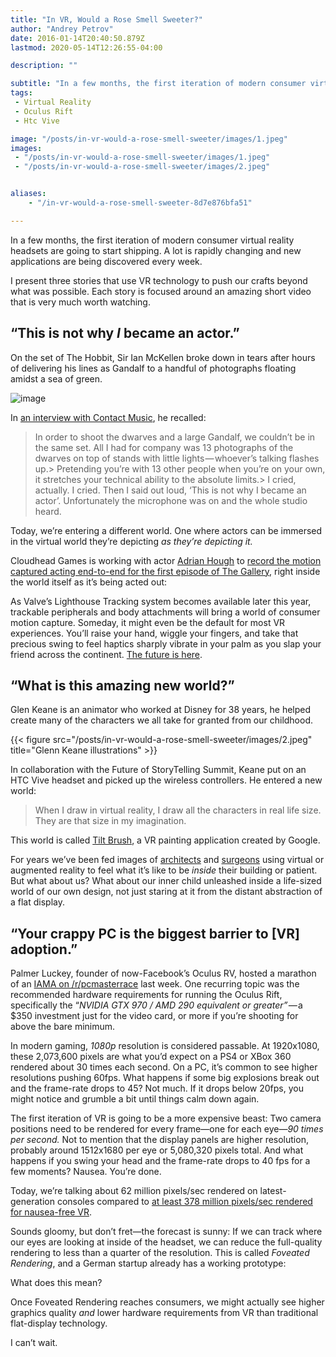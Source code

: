 ```yaml
---
title: "In VR, Would a Rose Smell Sweeter?"
author: "Andrey Petrov"
date: 2016-01-14T20:40:50.879Z
lastmod: 2020-05-14T12:26:55-04:00

description: ""

subtitle: "In a few months, the first iteration of modern consumer virtual reality headsets are going to start shipping. A lot is rapidly changing and…"
tags:
 - Virtual Reality
 - Oculus Rift
 - Htc Vive

image: "/posts/in-vr-would-a-rose-smell-sweeter/images/1.jpeg" 
images:
 - "/posts/in-vr-would-a-rose-smell-sweeter/images/1.jpeg"
 - "/posts/in-vr-would-a-rose-smell-sweeter/images/2.jpeg"


aliases:
    - "/in-vr-would-a-rose-smell-sweeter-8d7e876bfa51"

---
```


In a few months, the first iteration of modern consumer virtual reality headsets are going to start shipping. A lot is rapidly changing and new applications are being discovered every week.

I present three stories that use VR technology to push our crafts beyond what was possible. Each story is focused around an amazing short video that is very much worth watching.

## “This is not why _I_ became an actor.”

On the set of The Hobbit, Sir Ian McKellen broke down in tears after hours of delivering his lines as Gandalf to a handful of photographs floating amidst a sea of green.

![image](/posts/in-vr-would-a-rose-smell-sweeter/images/1.jpeg#layoutTextWidth)

In [an interview with Contact Music](http://www.contactmusic.com/ian-mckellen/news/ian-mckellen-broke-down-on-the-hobbit-set_3378939), he recalled:
> In order to shoot the dwarves and a large Gandalf, we couldn’t be in the same set. All I had for company was 13 photographs of the dwarves on top of stands with little lights — whoever’s talking flashes up.> Pretending you’re with 13 other people when you’re on your own, it stretches your technical ability to the absolute limits.> I cried, actually. I cried. Then I said out loud, ‘This is not why I became an actor’. Unfortunately the microphone was on and the whole studio heard.

Today, we’re entering a different world. One where actors can be immersed in the virtual world they’re depicting _as they’re depicting it._

Cloudhead Games is working with actor [Adrian Hough](http://www.imdb.com/name/nm0396406/) to [record the motion captured acting end-to-end for the first episode of The Gallery](http://www.thegallerygame.com/blog/storyinvr/), right inside the world itself as it’s being acted out:


As Valve’s Lighthouse Tracking system becomes available later this year, trackable peripherals and body attachments will bring a world of consumer motion capture. Someday, it might even be the default for most VR experiences. You’ll raise your hand, wiggle your fingers, and take that precious swing to feel haptics sharply vibrate in your palm as you slap your friend across the continent. [The future is here](https://webcache.googleusercontent.com/search?q=cache:kbNowrMCkzIJ:bash.org/%3F4281+&amp;cd=1&amp;hl=en&amp;ct=clnk&amp;gl=us).

## “What is this amazing new world?”

Glen Keane is an animator who worked at Disney for 38 years, he helped create many of the characters we all take for granted from our childhood.



{{< figure src="/posts/in-vr-would-a-rose-smell-sweeter/images/2.jpeg" title="Glenn Keane illustrations" >}}


In collaboration with the Future of StoryTelling Summit, Keane put on an HTC Vive headset and picked up the wireless controllers. He entered a new world:


> When I draw in virtual reality, I draw all the characters in real life size. They are that size in my imagination.

This world is called [Tilt Brush](http://www.tiltbrush.com/), a VR painting application created by Google.

For years we’ve been fed images of [architects](http://www.dezeen.com/2015/04/27/virtual-reality-architecture-more-powerful-cocaine-oculus-rift-ty-hedfan-olivier-demangel-ivr-nation/) and [surgeons](http://www.cnn.com/2016/01/07/health/google-cardboard-baby-saved/) using virtual or augmented reality to feel what it’s like to be _inside_ their building or patient. But what about us? What about our inner child unleashed inside a life-sized world of our own design, not just staring at it from the distant abstraction of a flat display.

## “Your crappy PC is the biggest barrier to [VR] adoption.”

Palmer Luckey, founder of now-Facebook’s Oculus RV, hosted a marathon of an [IAMA on /r/pcmasterrace](https://www.reddit.com/r/pcmasterrace/comments/40ea0x/i_am_palmer_luckey_founder_of_oculus_and_designer/) last week. One recurring topic was the recommended hardware requirements for running the Oculus Rift, specifically the “_NVIDIA GTX 970 / AMD 290 equivalent or greater” —_ a $350 investment just for the video card, or more if you’re shooting for above the bare minimum.

In modern gaming, _1080p_ resolution is considered passable. At 1920x1080, these 2,073,600 pixels are what you’d expect on a PS4 or XBox 360 rendered about 30 times each second. On a PC, it’s common to see higher resolutions pushing 60fps. What happens if some big explosions break out and the frame-rate drops to 45? Not much. If it drops below 20fps, you might notice and grumble a bit until things calm down again.

The first iteration of VR is going to be a more expensive beast: Two camera positions need to be rendered for every frame—one for each eye—_90 times per second._ Not to mention that the display panels are higher resolution, probably around 1512x1680 per eye or 5,080,320 pixels total. And what happens if you swing your head and the frame-rate drops to 40 fps for a few moments? Nausea. You’re done.

Today, we’re talking about 62 million pixels/sec rendered on latest-generation consoles compared to [at least 378 million pixels/sec rendered for nausea-free VR](http://alex.vlachos.com/graphics/Alex_Vlachos_Advanced_VR_Rendering_GDC2015.pdf).

Sounds gloomy, but don’t fret—the forecast is sunny: If we can track where our eyes are looking at inside of the headset, we can reduce the full-quality rendering to less than a quarter of the resolution. This is called _Foveated Rendering_, and a German startup already has a working prototype:






What does this mean?

Once Foveated Rendering reaches consumers, we might actually see higher graphics quality _and_ lower hardware requirements from VR than traditional flat-display technology.

I can’t wait.
